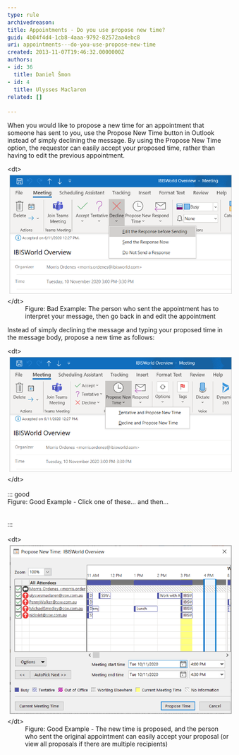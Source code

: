 ```yaml
---
type: rule
archivedreason: 
title: Appointments - Do you use propose new time?
guid: 4b04f4d4-1cb8-4aaa-9792-82572aa4ebc8
uri: appointments---do-you-use-propose-new-time
created: 2013-11-07T19:46:32.0000000Z
authors:
- id: 36
  title: Daniel Šmon
- id: 4
  title: Ulysses Maclaren
related: []

---
```


When you would like to propose a new time for an appointment that someone has sent to you, use the Propose New Time button in Outlook instead of simply declining the message. By using the Propose New Time option, the requestor can easily accept your proposed time, rather than having to edit the previous appointment.

<!--endintro-->
<dl class="badImage">&lt;dt&gt;<img src="decline.png" alt="decline.png" style="margin:5px;"><br>&lt;/dt&gt;<dd>Figure: Bad Example: The person who sent the appointment has to interpret your message, then go back in and edit the appointment</dd></dl>
Instead of simply declining the message and typing your proposed time in the message body, propose a new time as follows:
<dl class="goodImage">&lt;dt&gt;<img src="Propose-new-time.png" alt="Propose-new-time.png" style="margin:5px;"><br>&lt;/dt&gt;<br><br>::: good<br>Figure: Good Example - Click one of these... and then...<br><br><br>:::<br><br>&lt;dt&gt;<img src="scheduling-assistant.png" alt="scheduling-assistant.png" style="margin:5px;"><br>&lt;/dt&gt;<dd>Figure: Good Example - The new time is proposed, and the person who sent the original appointment can easily accept your proposal (or view all proposals if there are multiple recipients)<br></dd></dl>
